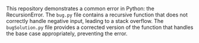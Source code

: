 This repository demonstrates a common error in Python: the RecursionError.  The `bug.py` file contains a recursive function that does not correctly handle negative input, leading to a stack overflow.  The `bugSolution.py` file provides a corrected version of the function that handles the base case appropriately, preventing the error.